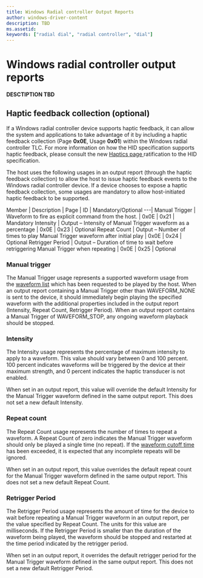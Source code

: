 ```yaml
---
title: Windows Radial controller Output Reports
author: windows-driver-content
description: TBD
ms.assetid:
keywords: ["radial dial", "radial controller", "dial"]
---
```


# Windows radial controller output reports

**DESCTIPTION TBD**

## Haptic feedback collection (optional)

If a Windows radial controller device supports haptic feedback, it can allow the system and applications to take advantage of it by including a haptic feedback collection (Page **0x0E**, Usage **0x01**) within the Windows radial controller TLC. For more information on how the HID specification supports haptic feedback, please consult the new [Haptics page ](http://www.usb.org/developers/hidpage/HUTRR63b_-_Haptics_Page_Redline.pdf) ratification to the HID specification.

The host uses the following usages in an output report (through the haptic feedback collection) to allow the host to issue haptic feedback events to the Windows radial controller device. If a device chooses to expose a haptic feedback collection, some usages are mandatory to allow host-initiated haptic feedback to be supported.

Member | Description | Page | ID | Mandatory/Optional
---|
Manual Trigger | Waveform to fire as explicit command from the host. | 0x0E | 0x21 | Mandatory
Intensity | Output – Intensity of Manual Trigger waveform as a percentage | 0x0E | 0x23 | Optional
Repeat Count | Output – Number of times to play Manual Trigger waveform after initial play | 0x0E | 0x24 | Optional
Retrigger Period | Output – Duration of time to wait before retriggering Manual Trigger when repeating | 0x0E | 0x25 | Optional

### Manual trigger

The Manual Trigger usage represents a supported waveform usage from the [waveform list](radial-controller-feature-reports.md) which has been requested to be played by the host. When an output report containing a Manual Trigger other than WAVEFORM_NONE is sent to the device, it should immediately begin playing the specified waveform with the additional properties included in the output report (Intensity, Repeat Count, Retrigger Period). When an output report contains a Manual Trigger of WAVEFORM_STOP, any ongoing waveform playback should be stopped.

### Intensity

The Intensity usage represents the percentage of maximum intensity to apply to a waveform. This value should vary between 0 and 100 percent. 100 percent indicates waveforms will be triggered by the device at their maximum strength, and 0 percent indicates the haptic transducer is not enabled.

When set in an output report, this value will override the default Intensity for the Manual Trigger waveform defined in the same output report. This does not set a new default Intensity.

### Repeat count

The Repeat Count usage represents the number of times to repeat a waveform. A Repeat Count of zero indicates the Manual Trigger waveform should only be played a single time (no repeat). If the [waveform cutoff time]() has been exceeded, it is expected that any incomplete repeats will be ignored.

When set in an output report, this value overrides the default repeat count for the Manual Trigger waveform defined in the same output report. This does not set a new default Repeat Count.

### Retrigger Period

The Retrigger Period usage represents the amount of time for the device to wait before repeating a Manual Trigger waveform in an output report, per the value specified by Repeat Count. The units for this value are milliseconds. If the Retrigger Period is smaller than the duration of the waveform being played, the waveform should be stopped and restarted at the time period indicated by the retrigger period.

When set in an output report, it overrides the default retrigger period for the Manual Trigger waveform defined in the same output report. This does not set a new default Retrigger Period.
